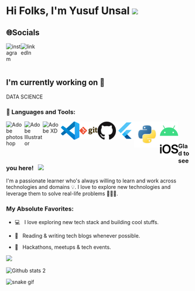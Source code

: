 <h1 >Hi Folks, I'm Yusuf Unsal  <img src = "https://raw.githubusercontent.com/MartinHeinz/MartinHeinz/master/wave.gif" width = 50px>
 
 ## 🌐Socials
[<img align="left" alt="instagram" width="40px" src="https://upload.wikimedia.org/wikipedia/commons/9/95/Instagram_logo_2022.svg" />][instagram]
[<img align="left" alt="linkedln" width="40px" src="https://upload.wikimedia.org/wikipedia/commons/c/ca/LinkedIn_logo_initials.png" />][in]
<br />

[instagram]: https://www.instagram.com/ysf.nsal/?next=%2F 
[in]: https://www.linkedin.com
<br />
<br /> 

 ## I'm currently working on 🔭

 DATA SCIENCE 

### 🔧 Languages and Tools:
[<img align="left" alt="Adobe photoshop" width="50px" src="https://upload.wikimedia.org/wikipedia/commons/a/af/Adobe_Photoshop_CC_icon.svg" />][ap]
[<img align="left" alt="Adobe Illustrator" width="50px" src="https://upload.wikimedia.org/wikipedia/commons/f/fb/Adobe_Illustrator_CC_icon.svg" />][ai]
[<img align="left" alt="Adobe XD" width="50px" src="https://upload.wikimedia.org/wikipedia/commons/thumb/c/c2/Adobe_XD_CC_icon.svg/1200px-Adobe_XD_CC_icon.svg.png" />][xd]
[<img align="left" alt="Visual Studio Code" width="50px" src="https://raw.githubusercontent.com/github/explore/80688e429a7d4ef2fca1e82350fe8e3517d3494d/topics/visual-studio-code/visual-studio-code.png" />][vsCode]
[<img align="left" alt="Git" width="50px" src="https://raw.githubusercontent.com/github/explore/80688e429a7d4ef2fca1e82350fe8e3517d3494d/topics/git/git.png" />][git]
[<img align="left" alt="GitHub" width="50px" src="https://raw.githubusercontent.com/github/explore/78df643247d429f6cc873026c0622819ad797942/topics/github/github.png" />][github]
[<img align="left" alt="Flutter" width="50px" src="https://raw.githubusercontent.com/github/explore/cebd63002168a05a6a642f309227eefeccd92950/topics/flutter/flutter.png" />][flutter]
[<img align="left" alt="Python" width="70px" src="https://raw.githubusercontent.com/github/explore/cebd63002168a05a6a642f309227eefeccd92950/topics/python/python.png" />][python]
[<img align="left" alt="Android" width="50px" src="https://raw.githubusercontent.com/github/explore/80688e429a7d4ef2fca1e82350fe8e3517d3494d/topics/android/android.png" />][android]
[<img align="left" alt="Ios" width="50px" src="https://raw.githubusercontent.com/github/explore/cebd63002168a05a6a642f309227eefeccd92950/topics/ios/ios.png" />][ios]



<br />

[flutter]: https://flutter.dev/
[vsCode]: https://code.visualstudio.com/
[git]: https://git-scm.com/
[android]: https://www.android.com/
[github]: https://github.com/IbrahimTalha0
[python]: https://www.python.org/
[ios]: https://www.apple.com/ios/ios-14/
[xd]: https://www.adobe.com/products/xd.html
[ai]: https://www.adobe.com/tr/products/illustrator.html
[ap]: https://www.adobe.com/tr/products/photoshop.html

<br />




 ### Glad to see you here! &nbsp; ![](https://visitor-badge.glitch.me/badge?page_id=iampavangandhi.iampavangandhi&style=flat-square&color=0088cc)
I'm a passionate learner who's always willing to learn and work across technologies and domains 💡. I love to explore new technologies and leverage them to solve real-life problems 👨🏻‍💻.




### My Absolute Favorites:

- 💻 &nbsp; I love exploring new tech stack and building cool stuffs.

- 📰 &nbsp; Reading & writing tech blogs whenever possible.

- 🍕 &nbsp; Hackathons, meetups & tech events.


<img src="https://github-readme-stats.vercel.app/api/top-langs/?username=ysfnsal&layout=compact&theme=dark" width="500" >


![Github stats 2](https://github-readme-stats.vercel.app/api?username=ysfnsal&show_icons=true&theme=radical)

![snake gif](https://github.com/cagataytuylu/cagataytuylu/blob/output/github-contribution-grid-snake.gif)



